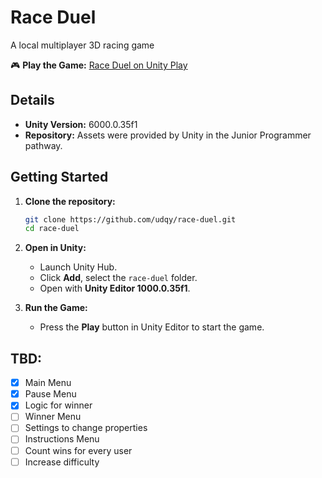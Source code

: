 # Race Duel
A local multiplayer 3D racing game

🎮 **Play the Game:** [Race Duel on Unity Play](https://play.unity.com/en/games/2b3a362a-ccef-4f95-90c2-4db8a03db50d/car)

## Details
- **Unity Version:** 6000.0.35f1
- **Repository:** Assets were provided by Unity in the Junior Programmer pathway.

## Getting Started

1. **Clone the repository:**
   ```bash
   git clone https://github.com/udqy/race-duel.git
   cd race-duel
   ```

2. **Open in Unity:**
   - Launch Unity Hub.
   - Click **Add**, select the `race-duel` folder.
   - Open with **Unity Editor 1000.0.35f1**.

3. **Run the Game:**
   - Press the **Play** button in Unity Editor to start the game.

 ## TBD:
- [x] Main Menu
- [x] Pause Menu
- [x] Logic for winner
- [ ] Winner Menu
- [ ] Settings to change properties
- [ ] Instructions Menu
- [ ] Count wins for every user
- [ ] Increase difficulty